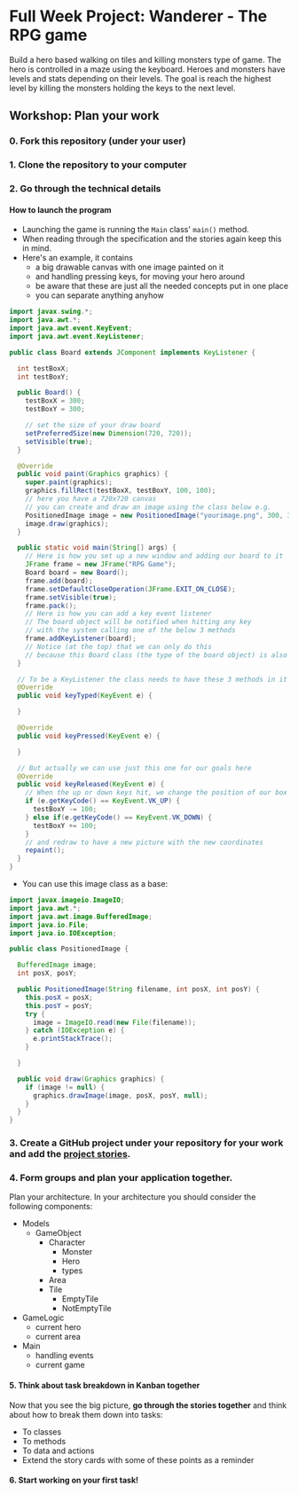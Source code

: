 # Full Week Project: Wanderer - The RPG game

Build a hero based walking on tiles and killing monsters type of game. The hero
is controlled in a maze using the keyboard. Heroes and monsters have levels and
stats depending on their levels. The goal is reach the highest level by killing
the monsters holding the keys to the next level.

## Workshop: Plan your work

### 0. Fork this repository (under your user)

### 1. Clone the repository to your computer

### 2. Go through the technical details

#### How to launch the program

- Launching the game is running the `Main` class' `main()` method.
- When reading through the specification and the stories again keep this in mind.
- Here's an example, it contains
  - a big drawable canvas with one image painted on it
  - and handling pressing keys, for moving your hero around
  - be aware that these are just all the needed concepts put in one place
  - you can separate anything anyhow

```java
import javax.swing.*;
import java.awt.*;
import java.awt.event.KeyEvent;
import java.awt.event.KeyListener;

public class Board extends JComponent implements KeyListener {

  int testBoxX;
  int testBoxY;

  public Board() {
    testBoxX = 300;
    testBoxY = 300;

    // set the size of your draw board
    setPreferredSize(new Dimension(720, 720));
    setVisible(true);
  }

  @Override
  public void paint(Graphics graphics) {
    super.paint(graphics);
    graphics.fillRect(testBoxX, testBoxY, 100, 100);
    // here you have a 720x720 canvas
    // you can create and draw an image using the class below e.g.
    PositionedImage image = new PositionedImage("yourimage.png", 300, 300);
    image.draw(graphics);
  }

  public static void main(String[] args) {
    // Here is how you set up a new window and adding our board to it
    JFrame frame = new JFrame("RPG Game");
    Board board = new Board();
    frame.add(board);
    frame.setDefaultCloseOperation(JFrame.EXIT_ON_CLOSE);
    frame.setVisible(true);
    frame.pack();
    // Here is how you can add a key event listener
    // The board object will be notified when hitting any key
    // with the system calling one of the below 3 methods
    frame.addKeyListener(board);
    // Notice (at the top) that we can only do this
    // because this Board class (the type of the board object) is also a KeyListener
  }

  // To be a KeyListener the class needs to have these 3 methods in it
  @Override
  public void keyTyped(KeyEvent e) {

  }

  @Override
  public void keyPressed(KeyEvent e) {

  }

  // But actually we can use just this one for our goals here
  @Override
  public void keyReleased(KeyEvent e) {
    // When the up or down keys hit, we change the position of our box
    if (e.getKeyCode() == KeyEvent.VK_UP) {
      testBoxY -= 100;
    } else if(e.getKeyCode() == KeyEvent.VK_DOWN) {
      testBoxY += 100;
    }
    // and redraw to have a new picture with the new coordinates
    repaint();
  }
}
```
- You can use this image class as a base:
```java
import javax.imageio.ImageIO;
import java.awt.*;
import java.awt.image.BufferedImage;
import java.io.File;
import java.io.IOException;

public class PositionedImage {

  BufferedImage image;
  int posX, posY;

  public PositionedImage(String filename, int posX, int posY) {
    this.posX = posX;
    this.posY = posY;
    try {
      image = ImageIO.read(new File(filename));
    } catch (IOException e) {
      e.printStackTrace();
    }

  }

  public void draw(Graphics graphics) {
    if (image != null) {
      graphics.drawImage(image, posX, posY, null);
    }
  }
}
```


### 3. Create a GitHub project under your repository for your work and add the [project stories](https://github.com/greenfox-academy/teaching-materials/blob/master/project/wanderer/stories.md).

### 4. Form groups and plan your application together.

Plan your architecture. In your architecture you should consider the following components:

- Models
    - GameObject
        - Character
            - Monster
            - Hero
            - types
        - Area
        - Tile
            - EmptyTile
            - NotEmptyTile
- GameLogic
    - current hero
    - current area
- Main
    - handling events
    - current game

#### 5. Think about task breakdown in Kanban together

Now that you see the big picture, **go through the stories together** and think about how to break them down into tasks:

- To classes
- To methods
- To data and actions
- Extend the story cards with some of these points as a reminder

#### 6. Start working on your first task!
